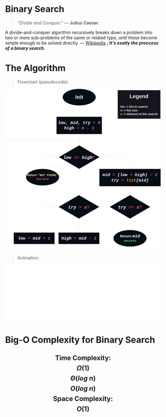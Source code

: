 # Binary Search
> _"Divide and Conquer."_ ― **Julius Caesar**.

A divide-and-conquer algorithm recursively breaks down a problem into two or more sub-problems of the same or related type, until these become simple enough to be solved directly. ― [Wikipedia](https://en.wikipedia.org/wiki/Divide-and-conquer_algorithm) ***; It's exatly the proccess of a binary search.***

# The Algorithm
> Flowchart (pseudocode):

![Binary search algorithm](binary_search_flowchart.png)

> Animation:

![Binary Search GIF](binary-search.gif)

# Big-O Complexity for Binary Search
## $$\text{Time Complexity:}$$ $$\Omega(1)$$ $$\Theta(log\text{ }n)$$ $$O(log\text{ }n)$$ $$\text {Space Complexity:}$$ $$O(1) $$
